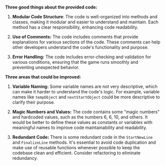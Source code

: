 **Three good things about the provided code:**
 
1. **Modular Code Structure**: The code is well-organized into methods and classes, making it modular and easier to understand and maintain. Each method has a clear responsibility, enhancing code readability.
 
2. **Use of Comments:** The code includes comments that provide explanations for various sections of the code. These comments can help other developers understand the code's functionality and purpose.
 
3. **Error Handling:** The code includes error-checking and validation for various conditions, ensuring that the game runs smoothly and preventing unexpected behavior.
 
**Three areas that could be improved:**
 
1. **Variable Naming:** Some variable names are not very descriptive, which can make it harder to understand the code's logic. For example, variable names like `tempObject` and `nextStartObject` could be more descriptive to clarify their purpose.
 
2. **Magic Numbers and Values:** The code contains some "magic numbers" and hardcoded values, such as the numbers 6, 6, 10, and others. It would be better to define these values as constants or variables with meaningful names to improve code maintainability and readability.
 
3. **Redundant Code:** There is some redundant code in the `StartNewLine` and `FinalizeLine` methods. It's essential to avoid code duplication and make use of reusable functions whenever possible to keep the codebase clean and efficient. Consider refactoring to eliminate redundancy.
